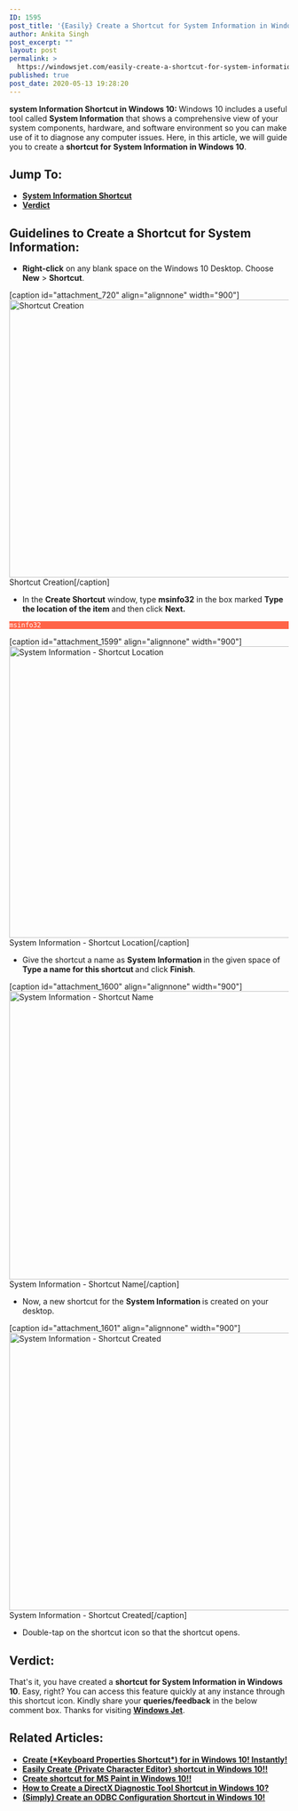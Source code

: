 ```yaml
---
ID: 1595
post_title: '{Easily} Create a Shortcut for System Information in Windows 10!!'
author: Ankita Singh
post_excerpt: ""
layout: post
permalink: >
  https://windowsjet.com/easily-create-a-shortcut-for-system-information-in-windows-10-1595/
published: true
post_date: 2020-05-13 19:28:20
---
```

<strong><span class="dropcap dropcap1">s</span>ystem Information Shortcut in Windows 10: </strong>Windows 10 includes a useful tool called <strong>System Information</strong> that shows a comprehensive view of your system components, hardware, and software environment so you can make use of it to diagnose any computer issues. Here, in this article, we will guide you to create a <strong>shortcut for</strong> <strong>System Information in Windows 10</strong>.
<h2>Jump To:</h2>
<ul>
 	<li><a href="#1"><strong>System Information Shortcut</strong></a></li>
 	<li><a href="#2"><strong>Verdict</strong></a></li>
</ul>
<h2 id="1">Guidelines to Create a Shortcut for System Information:</h2>
<ul>
 	<li><strong>Right-click</strong> on any blank space on the Windows 10 Desktop. Choose <strong>New</strong> &gt; <strong>Shortcut</strong>.</li>
</ul>
[caption id="attachment_720" align="alignnone" width="900"]<img class="size-full wp-image-720" src="https://windowsjet.com/wp-content/uploads/2020/04/shortcut.png" alt="Shortcut Creation" width="900" height="500" /> Shortcut Creation[/caption]
<ul>
 	<li>In the <strong>Create Shortcut</strong> window, type <strong>msinfo32</strong> in the box marked <strong>Type the location of the item</strong> and then click <strong>Next.</strong></li>
</ul>
<p style="background: Tomato;"><code style="background: Tomato; color: white;">msinfo32</code></p>


[caption id="attachment_1599" align="alignnone" width="900"]<img class="size-full wp-image-1599" src="https://windowsjet.com/wp-content/uploads/2020/05/si1.png" alt="System Information - Shortcut Location" width="900" height="525" /> System Information - Shortcut Location[/caption]
<ul>
 	<li>Give the shortcut a name as <strong>System Information</strong><strong> </strong>in the given space of <strong>Type a name for this shortcut </strong>and click <strong>Finish</strong>.</li>
</ul>
[caption id="attachment_1600" align="alignnone" width="900"]<img class="size-full wp-image-1600" src="https://windowsjet.com/wp-content/uploads/2020/05/si2.png" alt="System Information - Shortcut Name" width="900" height="519" /> System Information - Shortcut Name[/caption]
<ul>
 	<li>Now, a new shortcut for the <strong>System Information</strong><strong> </strong>is created on your desktop.</li>
</ul>
[caption id="attachment_1601" align="alignnone" width="900"]<img class="size-full wp-image-1601" src="https://windowsjet.com/wp-content/uploads/2020/05/si3.png" alt="System Information - Shortcut Created" width="900" height="500" /> System Information - Shortcut Created[/caption]
<ul>
 	<li>Double-tap on the shortcut icon so that the shortcut opens.</li>
</ul>
<h2 id="2">Verdict:</h2>
That's it, you have created a <strong>shortcut for System Information in Windows 10</strong>. Easy, right? You can access this feature quickly at any instance through this shortcut icon. Kindly share your <strong>queries/feedback</strong> in the below comment box. Thanks for visiting <a href="https://windowsjet.com/"><strong>Windows Jet</strong></a>.
<h2>Related Articles:</h2>
<ul>
 	<li><strong><a class="LinkSuggestion__Link-sc-1mdih4x-2 jZPuuT" href="https://windowsjet.com/create-keyboard-properties-shortcut-for-in-windows-10-instantly-785/" target="_blank" rel="noopener noreferrer">Create (*Keyboard Properties Shortcut*) for in Windows 10! Instantly!</a></strong></li>
 	<li><strong><a class="LinkSuggestion__Link-sc-1mdih4x-2 jZPuuT" href="https://windowsjet.com/easily-create-private-character-editor-shortcut-in-windows-10-1417/" target="_blank" rel="noopener noreferrer">Easily Create {Private Character Editor} shortcut in Windows 10!!</a></strong></li>
 	<li><strong><a class="LinkSuggestion__Link-sc-1mdih4x-2 jZPuuT" href="https://windowsjet.com/create-shortcut-for-ms-paint-in-windows-10-993/" target="_blank" rel="noopener noreferrer">Create shortcut for MS Paint in Windows 10!!</a></strong></li>
 	<li><strong><a class="LinkSuggestion__Link-sc-1mdih4x-2 jZPuuT" href="https://windowsjet.com/how-to-create-a-directx-diagnostic-tool-shortcut-in-windows-10-1478/" target="_blank" rel="noopener noreferrer">How to Create a DirectX Diagnostic Tool Shortcut in Windows 10?</a></strong></li>
 	<li><strong><a class="LinkSuggestion__Link-sc-1mdih4x-2 jZPuuT" href="https://windowsjet.com/simply-create-an-odbc-configuration-shortcut-in-windows-10-801/" target="_blank" rel="noopener noreferrer">(Simply) Create an ODBC Configuration Shortcut in Windows 10!</a></strong></li>
</ul>